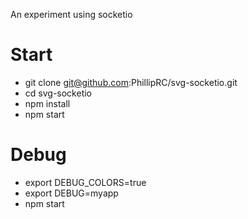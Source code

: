 An experiment using socketio

# Start
- git clone git@github.com:PhillipRC/svg-socketio.git
- cd svg-socketio
- npm install
- npm start

# Debug
- export DEBUG_COLORS=true
- export DEBUG=myapp
- npm start

